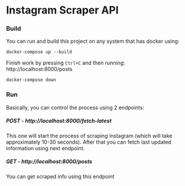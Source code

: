 # Instagram Scraper API

### Build

You can run and build this project on any system that has docker using:

```
docker-compose up --build
```

Finish work by pressing `Ctrl+C` and then running:
http://localhost:8000/posts

```
docker-compose down
```

### Run

Basically, you can control the process using 2 endpoints:

##### POST - http://localhost:8000/fetch-latest

This one will start the process of scraping instagram (which will take approximately 10-30 seconds). After that you can fetch last updated information using next endpoint.

##### GET - http://localhost:8000/posts

You can get scraped info using this endpoint
